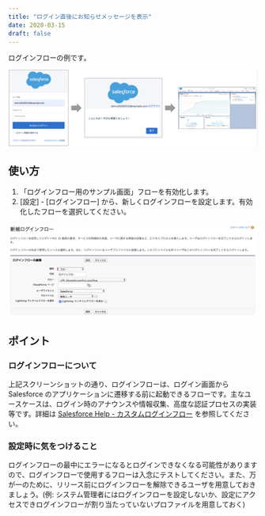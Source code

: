 ```yaml
---
title: "ログイン直後にお知らせメッセージを表示"
date: 2020-03-15
draft: false
---
```

ログインフローの例です。

![](screenshot.png)

## 使い方
1. 「ログインフロー用のサンプル画面」フローを有効化します。
2. [設定] - [ログインフロー] から、新しくログインフローを設定します。有効化したフローを選択してください。

![](login_flow_setting.png)

## ポイント
### ログインフローについて
上記スクリーンショットの通り、ログインフローは、ログイン画面から Salesforce のアプリケーションに遷移する前に起動できるフローです。主なユースケースは、ログイン時のアナウンスや情報収集、高度な認証プロセスの実装等です。詳細は [Salesforce Help - カスタムログインフロー](https://help.salesforce.com/articleView?id=security_login_flow.htm&type=5) を参照してください。

### 設定時に気をつけること
ログインフローの最中にエラーになるとログインできなくなる可能性がありますので、ログインフローで使用するフローは入念にテストしてください。また、万が一のために、リリース前にログインフローを解除できるユーザを用意しておきましょう。(例: システム管理者にはログインフローを設定しないか、設定にアクセスできログインフローが割り当たっていないプロファイルを用意しておく)